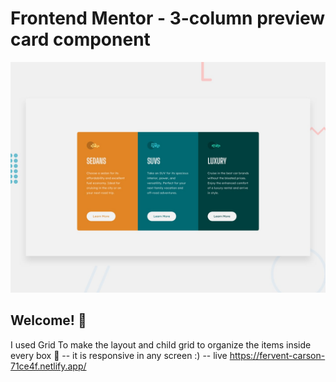 # Frontend Mentor - 3-column preview card component

![Design preview for the 3-column preview card component coding challenge](./design/desktop-preview.jpg)

## Welcome! 👋

I used Grid To make the layout and child grid to organize the items inside every box 🚀
-- it is responsive in any screen :) 
-- live https://fervent-carson-71ce4f.netlify.app/
